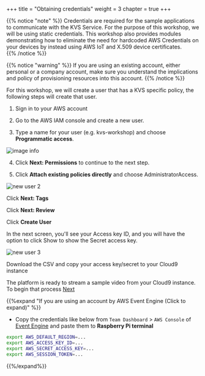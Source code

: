 +++
title = "Obtaining credentials"
weight = 3
chapter = true
+++

{{% notice "note" %}}
Credentials are required for the sample applications to communicate with the KVS Service.  For the purpose of this workshop, we will be using static credentials. This workshop also provides modules demonstrating how to eliminate the need for hardcoded AWS Credentials on your devices by instead using AWS IoT and X.509 device certificates.  
{{% /notice %}}

{{% notice "warning" %}} If you are using an existing account, either personal or a company account, make sure you understand the implications and policy of provisioning resources into this account. {{% /notice %}}

For this workshop, we will create a user that has a KVS specific policy, the following steps will create that user.

1. Sign in to your AWS account

2. Go to the AWS IAM console and create a new user.

3. Type a name for your user (e.g. kvs-workshop) and choose **Programmatic access**.

![image info](/images/newUser1.png)

4. Click **Next: Permissions** to continue to the next step.

5. Click **Attach existing policies directly** and choose AdministratorAccess.

![new user 2](/images/newUser2.png)

Click **Next: Tags**

Click **Next: Review**

Click **Create User**

In the next screen, you'll see your Access key ID, and you will have the option to click Show to show the Secret access key.

![new user 3](/images/newUser3.png)

Download the CSV and copy your access key/secret to your Cloud9 instance

The platform is ready to stream a sample video from your Cloud9 instance.  To begin that process [Next](/en/2-kvswebrtc/4-running.html)

{{%expand "If you are using an account by AWS Event Engine (Click to expand)" %}}
- Copy the credentials like below from `Team Dashboard` > `AWS Console` of [Event Engine](https://dashboard.eventengine.run) and paste them to **Raspberry Pi terminal**

```bash
export AWS_DEFAULT_REGION=...
export AWS_ACCESS_KEY_ID=...
export AWS_SECRET_ACCESS_KEY=...
export AWS_SESSION_TOKEN=...
```
{{%/expand%}}
